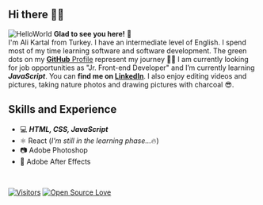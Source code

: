 
## Hi there 🙋‍♂️

![HelloWorld](https://c.tenor.com/mGgWY8RkgYMAAAAC/hello-world.gif) **Glad to see you here!** :star_struck: <br> I'm Ali Kartal from Turkey. I have an intermediate level of English. I spend most of my time learning software and software development. The green dots on my [**GitHub** Profile](https://github.com/alikartalonline?tab=repositories) represent my journey :running_man: I am currently looking for job opportunities as "Jr. Front-end Developer" and I’m currently learning ***JavaScript***. You can **find me on [LinkedIn](https://www.linkedin.com/in/alikartalonline/)**. I also enjoy editing videos and pictures, taking nature photos and drawing pictures with charcoal 😎.

## Skills and Experience
* 💻 ***HTML, CSS, JavaScript***
* ⚛ React (*I'm still in the learning phase...*:fire:)
* 📷 Adobe Photoshop 
* 🎥 Adobe After Effects

<br>

[![Visitors](http://visitor-badge.glitch.me/badge?page_id=alikartalonline.visitor-badge)](https://github.com/alikartalonline) [![Open Source Love](https://badges.frapsoft.com/os/v2/open-source.svg?v=103)](https://github.com/alikartalonline)


<!-- ### Hi there 👋 -->

<!--
**alikartalonline/alikartalonline** is a ✨ _special_ ✨ repository because its `README.md` (this file) appears on your GitHub profile.

Here are some ideas to get you started:

- 🔭 I’m currently working on ...
- 🌱 I’m currently learning ...
- 👯 I’m looking to collaborate on ...
- 🤔 I’m looking for help with ...
- 💬 Ask me about ...
- 📫 How to reach me: ...
- 😄 Pronouns: ...
- ⚡ Fun fact: ...
-->
